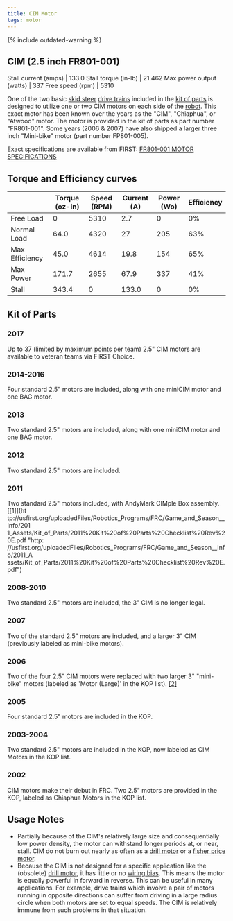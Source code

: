 ```yaml
---
title: CIM Motor
tags: motor
---
```


{% include outdated-warning %}

## CIM (2.5 inch FR801-001)

Stall current (amps) | 133.0
Stall torque (in-lb) | 21.462
Max power output (watts) | 337
Free speed (rpm) | 5310

One of the two basic [skid steer](skid-steer) [drive trains](drive-train) included in the [kit of parts](kit-of-parts) is designed to utilize one or two CIM motors on each side of the [robot](robot). This exact motor has been known over the years as the "CIM", "Chiaphua", or "Atwood" motor. The motor is provided in the kit of parts as part number "FR801-001". Some years (2006 & 2007) have also shipped a larger three inch "Mini-bike" motor (part number FP801-005).

Exact specifications are available from FIRST: [FR801-001 MOTOR SPECIFICATIONS](https://web.archive.org/web/20070203122606/http://www2.usfirst.org/2005comp/Specs/CIM.pdf "https://web.archive.org/web/20070203122606/http://www2.usfirst.org/2005comp/Specs/CIM.pdf")


## Torque and Efficiency curves

|              | Torque (oz-in) | Speed (RPM) | Current (A) | Power (Wo) | Efficiency
-------------- | -------------- | ----------- | ----------- | ---------- | ----------
Free Load      | 0              | 5310        | 2.7         | 0          | 0%
Normal Load    | 64.0           | 4320        | 27          | 205        | 63%
Max Efficiency | 45.0           | 4614        | 19.8        | 154        | 65%
Max Power      | 171.7          | 2655        | 67.9        | 337        | 41%
Stall          | 343.4          | 0           | 133.0       | 0          | 0%

## Kit of Parts

### 2017

Up to 37 (limited by maximum points per team) 2.5" CIM motors are available to veteran teams via FIRST Choice.

### 2014-2016

Four standard 2.5" motors are included, along with one miniCIM motor and one BAG motor.

### 2013

Two standard 2.5" motors are included, along with one miniCIM motor and one BAG motor.

### 2012

Two standard 2.5" motors are included.

### 2011

Two standard 2.5" motors included, with AndyMark CIMple Box assembly. [[1]](ht
tp://usfirst.org/uploadedFiles/Robotics_Programs/FRC/Game_and_Season__Info/201
1_Assets/Kit_of_Parts/2011%20Kit%20of%20Parts%20Checklist%20Rev%20E.pdf "http:
//usfirst.org/uploadedFiles/Robotics_Programs/FRC/Game_and_Season__Info/2011_A
ssets/Kit_of_Parts/2011%20Kit%20of%20Parts%20Checklist%20Rev%20E.pdf")

### 2008-2010

Two standard 2.5" motors are included, the 3" CIM is no longer legal.

### 2007

Two of the standard 2.5" motors are included, and a larger 3" CIM (previously labeled as mini-bike motors).

### 2006

Two of the four 2.5" CIM motors were replaced with two larger 3" "mini-bike" motors (labeled as 'Motor (Large)' in the KOP list). [[2]](https://web.archive.org/web/20060902090301/http://www2.usfirst.org/2006comp/Manual/5-The_Robot_Rev_F.pdf "https://web.archive.org/web/20060902090301/http://www2.usfirst.org/2006comp/Manual/5-The_Robot_Rev_F.pdf")

### 2005

Four standard 2.5" motors are included in the KOP.

### 2003-2004

Two standard 2.5" motors are included in the KOP, now labeled as CIM Motors in the KOP list.

### 2002

CIM motors make their debut in FRC. Two 2.5" motors are provided in the KOP, labeled as Chiaphua Motors in the KOP list.

## Usage Notes

- Partially because of the CIM's relatively large size and consequentially low power density, the motor can withstand longer periods at, or near, stall. CIM do not burn out nearly as often as a [drill motor](drill-motor) or a [fisher price motor](fisher-price-motor).
- Because the CIM is not designed for a specific application like the (obsolete) [drill motor](drill-motor"), it has little or no [wiring bias](wiring-bias). This means the motor is equally powerful in forward in reverse. This can be useful in many applications. For example, drive trains which involve a pair of motors running in opposite directions can suffer from driving in a large radius circle when both motors are set to equal speeds. The CIM is relatively immune from such problems in that situation.
